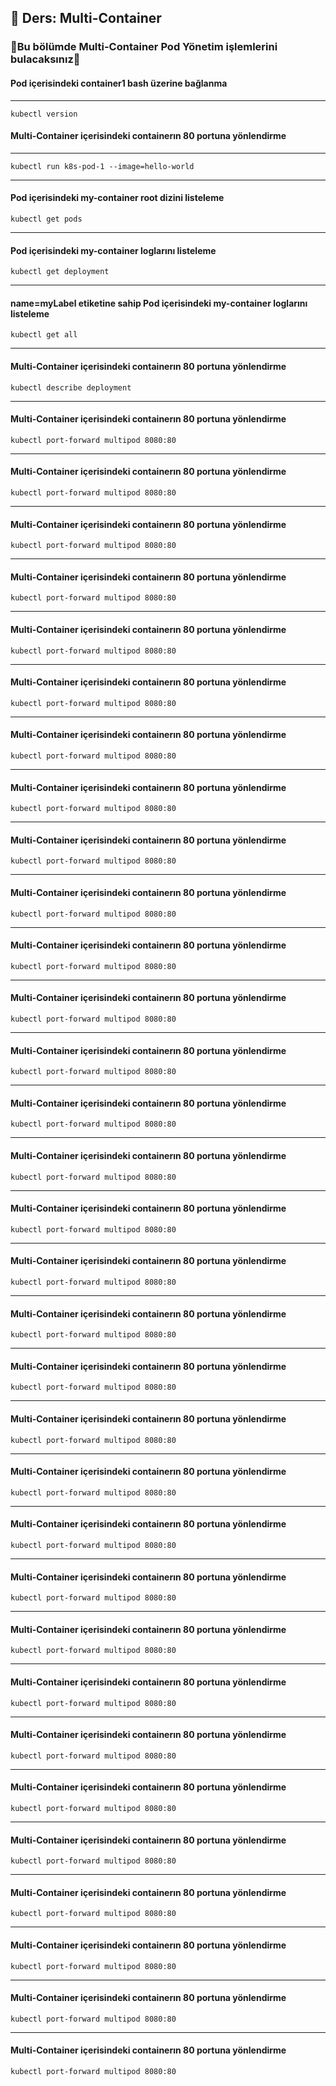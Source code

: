 ## 🧑 Ders: Multi-Container

### 📗Bu bölümde Multi-Container Pod Yönetim işlemlerini bulacaksınız📗

#### Pod içerisindeki container1 bash üzerine bağlanma
***
```
kubectl version
```
#### Multi-Container içerisindeki containerın 80 portuna yönlendirme
***
```
kubectl run k8s-pod-1 --image=hello-world
```
***
#### Pod içerisindeki my-container root dizini listeleme
```
kubectl get pods
```
***
#### Pod içerisindeki my-container loglarını listeleme
```
kubectl get deployment
```
***
#### name=myLabel etiketine sahip Pod içerisindeki my-container loglarını listeleme
```
kubectl get all
```
***
#### Multi-Container içerisindeki containerın 80 portuna yönlendirme
```
kubectl describe deployment
```
***
#### Multi-Container içerisindeki containerın 80 portuna yönlendirme
```
kubectl port-forward multipod 8080:80
```
***
#### Multi-Container içerisindeki containerın 80 portuna yönlendirme
```
kubectl port-forward multipod 8080:80
```
***
#### Multi-Container içerisindeki containerın 80 portuna yönlendirme
```
kubectl port-forward multipod 8080:80
```
***
#### Multi-Container içerisindeki containerın 80 portuna yönlendirme
```
kubectl port-forward multipod 8080:80
```
***
#### Multi-Container içerisindeki containerın 80 portuna yönlendirme
```
kubectl port-forward multipod 8080:80
```
***
#### Multi-Container içerisindeki containerın 80 portuna yönlendirme
```
kubectl port-forward multipod 8080:80
```
***
#### Multi-Container içerisindeki containerın 80 portuna yönlendirme
```
kubectl port-forward multipod 8080:80
```
***
#### Multi-Container içerisindeki containerın 80 portuna yönlendirme
```
kubectl port-forward multipod 8080:80
```
***
#### Multi-Container içerisindeki containerın 80 portuna yönlendirme
```
kubectl port-forward multipod 8080:80
```
***
#### Multi-Container içerisindeki containerın 80 portuna yönlendirme
```
kubectl port-forward multipod 8080:80
```
***
#### Multi-Container içerisindeki containerın 80 portuna yönlendirme
```
kubectl port-forward multipod 8080:80
```
***
#### Multi-Container içerisindeki containerın 80 portuna yönlendirme
```
kubectl port-forward multipod 8080:80
```
***
#### Multi-Container içerisindeki containerın 80 portuna yönlendirme
```
kubectl port-forward multipod 8080:80
```
***
#### Multi-Container içerisindeki containerın 80 portuna yönlendirme
```
kubectl port-forward multipod 8080:80
```
***
#### Multi-Container içerisindeki containerın 80 portuna yönlendirme
```
kubectl port-forward multipod 8080:80
```
***
#### Multi-Container içerisindeki containerın 80 portuna yönlendirme
```
kubectl port-forward multipod 8080:80
```
***
#### Multi-Container içerisindeki containerın 80 portuna yönlendirme
```
kubectl port-forward multipod 8080:80
```
***
#### Multi-Container içerisindeki containerın 80 portuna yönlendirme
```
kubectl port-forward multipod 8080:80
```
***
#### Multi-Container içerisindeki containerın 80 portuna yönlendirme
```
kubectl port-forward multipod 8080:80
```
***
#### Multi-Container içerisindeki containerın 80 portuna yönlendirme
```
kubectl port-forward multipod 8080:80
```
***
#### Multi-Container içerisindeki containerın 80 portuna yönlendirme
```
kubectl port-forward multipod 8080:80
```
***
#### Multi-Container içerisindeki containerın 80 portuna yönlendirme
```
kubectl port-forward multipod 8080:80
```
***
#### Multi-Container içerisindeki containerın 80 portuna yönlendirme
```
kubectl port-forward multipod 8080:80
```
***
#### Multi-Container içerisindeki containerın 80 portuna yönlendirme
```
kubectl port-forward multipod 8080:80
```
***
#### Multi-Container içerisindeki containerın 80 portuna yönlendirme
```
kubectl port-forward multipod 8080:80
```
***
#### Multi-Container içerisindeki containerın 80 portuna yönlendirme
```
kubectl port-forward multipod 8080:80
```
***
#### Multi-Container içerisindeki containerın 80 portuna yönlendirme
```
kubectl port-forward multipod 8080:80
```
***
#### Multi-Container içerisindeki containerın 80 portuna yönlendirme
```
kubectl port-forward multipod 8080:80
```
***
#### Multi-Container içerisindeki containerın 80 portuna yönlendirme
```
kubectl port-forward multipod 8080:80
```
***
#### Multi-Container içerisindeki containerın 80 portuna yönlendirme
```
kubectl port-forward multipod 8080:80
```
***
#### Multi-Container içerisindeki containerın 80 portuna yönlendirme
```
kubectl port-forward multipod 8080:80
```
***
#### Multi-Container içerisindeki containerın 80 portuna yönlendirme
```
kubectl port-forward multipod 8080:80
```
